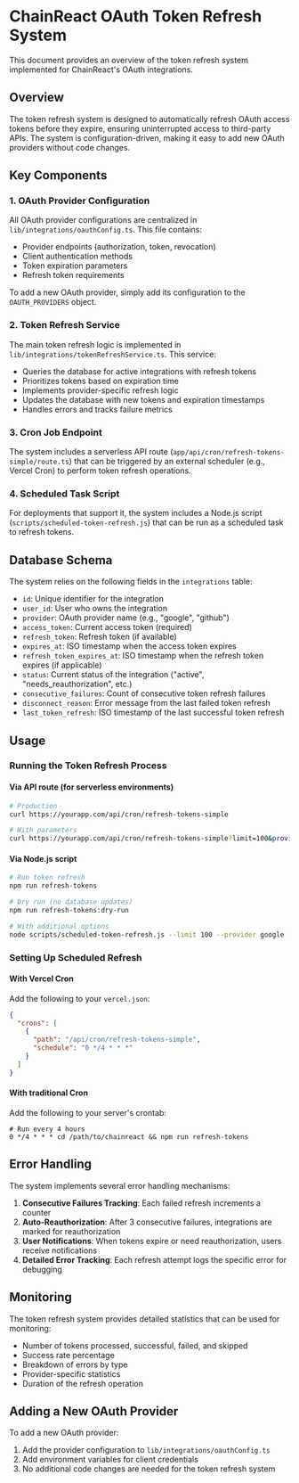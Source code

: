 # ChainReact OAuth Token Refresh System

This document provides an overview of the token refresh system implemented for ChainReact's OAuth integrations.

## Overview

The token refresh system is designed to automatically refresh OAuth access tokens before they expire, ensuring uninterrupted access to third-party APIs. The system is configuration-driven, making it easy to add new OAuth providers without code changes.

## Key Components

### 1. OAuth Provider Configuration

All OAuth provider configurations are centralized in `lib/integrations/oauthConfig.ts`. This file contains:
- Provider endpoints (authorization, token, revocation)
- Client authentication methods
- Token expiration parameters
- Refresh token requirements

To add a new OAuth provider, simply add its configuration to the `OAUTH_PROVIDERS` object.

### 2. Token Refresh Service

The main token refresh logic is implemented in `lib/integrations/tokenRefreshService.ts`. This service:
- Queries the database for active integrations with refresh tokens
- Prioritizes tokens based on expiration time
- Implements provider-specific refresh logic
- Updates the database with new tokens and expiration timestamps
- Handles errors and tracks failure metrics

### 3. Cron Job Endpoint

The system includes a serverless API route (`app/api/cron/refresh-tokens-simple/route.ts`) that can be triggered by an external scheduler (e.g., Vercel Cron) to perform token refresh operations.

### 4. Scheduled Task Script

For deployments that support it, the system includes a Node.js script (`scripts/scheduled-token-refresh.js`) that can be run as a scheduled task to refresh tokens.

## Database Schema

The system relies on the following fields in the `integrations` table:

- `id`: Unique identifier for the integration
- `user_id`: User who owns the integration
- `provider`: OAuth provider name (e.g., "google", "github")
- `access_token`: Current access token (required)
- `refresh_token`: Refresh token (if available)
- `expires_at`: ISO timestamp when the access token expires
- `refresh_token_expires_at`: ISO timestamp when the refresh token expires (if applicable)
- `status`: Current status of the integration ("active", "needs_reauthorization", etc.)
- `consecutive_failures`: Count of consecutive token refresh failures
- `disconnect_reason`: Error message from the last failed token refresh
- `last_token_refresh`: ISO timestamp of the last successful token refresh

## Usage

### Running the Token Refresh Process

#### Via API route (for serverless environments)

```bash
# Production
curl https://yourapp.com/api/cron/refresh-tokens-simple

# With parameters
curl https://yourapp.com/api/cron/refresh-tokens-simple?limit=100&provider=google&dry_run=true
```

#### Via Node.js script

```bash
# Run token refresh
npm run refresh-tokens

# Dry run (no database updates)
npm run refresh-tokens:dry-run

# With additional options
node scripts/scheduled-token-refresh.js --limit 100 --provider google
```

### Setting Up Scheduled Refresh

#### With Vercel Cron

Add the following to your `vercel.json`:

```json
{
  "crons": [
    {
      "path": "/api/cron/refresh-tokens-simple",
      "schedule": "0 */4 * * *"
    }
  ]
}
```

#### With traditional Cron

Add the following to your server's crontab:

```
# Run every 4 hours
0 */4 * * * cd /path/to/chainreact && npm run refresh-tokens
```

## Error Handling

The system implements several error handling mechanisms:

1. **Consecutive Failures Tracking**: Each failed refresh increments a counter
2. **Auto-Reauthorization**: After 3 consecutive failures, integrations are marked for reauthorization
3. **User Notifications**: When tokens expire or need reauthorization, users receive notifications
4. **Detailed Error Tracking**: Each refresh attempt logs the specific error for debugging

## Monitoring

The token refresh system provides detailed statistics that can be used for monitoring:

- Number of tokens processed, successful, failed, and skipped
- Success rate percentage
- Breakdown of errors by type
- Provider-specific statistics
- Duration of the refresh operation

## Adding a New OAuth Provider

To add a new OAuth provider:

1. Add the provider configuration to `lib/integrations/oauthConfig.ts`
2. Add environment variables for client credentials
3. No additional code changes are needed for the token refresh system 